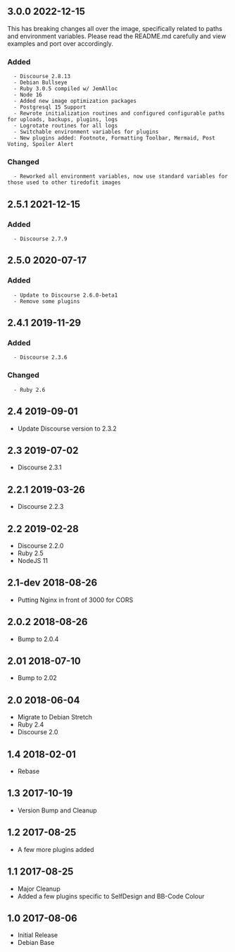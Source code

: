 ## 3.0.0 2022-12-15 <dave at tiredofit dot ca>

This has breaking changes all over the image, specifically related to paths and environment variables. Please read the README.md carefully and view examples and port over accordingly.

   ### Added
      - Discourse 2.8.13
      - Debian Bullseye
      - Ruby 3.0.5 compiled w/ JemAlloc
      - Node 16
      - Added new image optimization packages
      - Postgresql 15 Support
      - Rewrote initialization routines and configured configurable paths for uploads, backups, plugins, logs
      - Logrotate routines for all logs
      - Switchable environment variables for plugins
      - New plugins added: Footnote, Formatting Toolbar, Mermaid, Post Voting, Spoiler Alert

   ### Changed
      - Reworked all environment variables, now use standard variables for those used to other tiredofit images


## 2.5.1 2021-12-15 <dave at tiredofit dot ca>

   ### Added
      - Discourse 2.7.9


## 2.5.0 2020-07-17 <dave at tiredofit dot ca>

   ### Added
      - Update to Discourse 2.6.0-beta1
      - Remove some plugins


## 2.4.1 2019-11-29 <dave at tiredofit dot ca>

   ### Added
      - Discourse 2.3.6

   ### Changed
      - Ruby 2.6

## 2.4 2019-09-01 <edisonlee at selfdesign dot org>

* Update Discourse version to 2.3.2

## 2.3 2019-07-02 <dave at tiredofit dot ca>

* Discourse 2.3.1

## 2.2.1 2019-03-26 <dave at tiredofit dot ca>

* Discourse 2.2.3

## 2.2 2019-02-28 <dave at tiredofit dot ca>

* Discourse 2.2.0
* Ruby 2.5
* NodeJS 11

## 2.1-dev 2018-08-26 <dave at tiredofit dot ca>

* Putting Nginx in front of 3000 for CORS

## 2.0.2 2018-08-26 <dave at tiredofit dot ca>

* Bump to 2.0.4 

## 2.01 2018-07-10 <dave at tiredofit dot ca>

* Bump to 2.02

## 2.0 2018-06-04 <dave at tiredofit dot ca>

* Migrate to Debian Stretch
* Ruby 2.4
* Discourse 2.0

## 1.4 2018-02-01 <dave at tiredofit dot ca>

* Rebase

## 1.3 2017-10-19 <dave at tiredofit dot ca>

* Version Bump and Cleanup


## 1.2 2017-08-25 <dave at tiredofit dot ca>

* A few more plugins added

## 1.1 2017-08-25 <dave at tiredofit dot ca>

* Major Cleanup
* Added a few plugins specific to SelfDesign and BB-Code Colour

## 1.0 2017-08-06 <dave at tiredofit dot ca>

* Initial Release
* Debian Base
